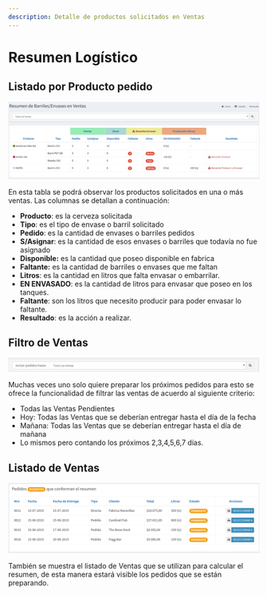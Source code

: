 ```yaml
---
description: Detalle de productos solicitados en Ventas
---
```


# Resumen Logístico

## Listado por Producto pedido

![](../../.gitbook/assets/screenshot-guido.beerapp.com.ar-2019.07.29-16_41_55.png)

En esta tabla se podrá observar los productos solicitados en una o más ventas. Las columnas se detallan a continuación:

* **Producto**: es la cerveza solicitada
* **Tipo**: es el tipo de envase o barril solicitado
* **Pedido**: es la cantidad de envases o barriles pedidos
* **S/Asignar**: es la cantidad de esos envases o barriles que todavía no fue asignado
* **Disponible:** es la cantidad que poseo disponible en fabrica
* **Faltante:** es la cantidad de barriles o envases que me faltan
* **Litros**: es la cantidad en litros que falta envasar o embarrilar.
* **EN ENVASADO**: es la cantidad de litros para envasar que poseo en los tanques.
* **Faltante**: son los litros que necesito producir para poder envasar lo faltante.
* **Resultado**: es la acción a realizar.

## Filtro de Ventas

![](../../.gitbook/assets/screenshot-guido.beerapp.com.ar-2019.08.20-19_38_51.png)

Muchas veces uno solo quiere preparar los próximos pedidos para esto se ofrece la funcionalidad de filtrar las ventas de acuerdo al siguiente criterio:

* Todas las Ventas Pendientes
* Hoy: Todas las Ventas que se deberían entregar hasta el día de la fecha
* Mañana: Todas las Ventas que se deberían entregar hasta el día de mañana
* Lo mismos pero contando los próximos 2,3,4,5,6,7 días.

## Listado de Ventas

![](../../.gitbook/assets/screenshot-guido.beerapp.com.ar-2019.08.20-19_39_19.png)

También se muestra el listado de Ventas que se utilizan para calcular el resumen, de esta manera estará visible los pedidos que se están preparando.

